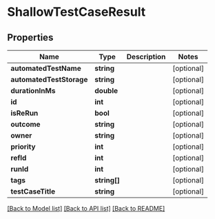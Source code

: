 # ShallowTestCaseResult

## Properties
Name | Type | Description | Notes
------------ | ------------- | ------------- | -------------
**automatedTestName** | **string** |  | [optional] 
**automatedTestStorage** | **string** |  | [optional] 
**durationInMs** | **double** |  | [optional] 
**id** | **int** |  | [optional] 
**isReRun** | **bool** |  | [optional] 
**outcome** | **string** |  | [optional] 
**owner** | **string** |  | [optional] 
**priority** | **int** |  | [optional] 
**refId** | **int** |  | [optional] 
**runId** | **int** |  | [optional] 
**tags** | **string[]** |  | [optional] 
**testCaseTitle** | **string** |  | [optional] 

[[Back to Model list]](../README.md#documentation-for-models) [[Back to API list]](../README.md#documentation-for-api-endpoints) [[Back to README]](../README.md)


